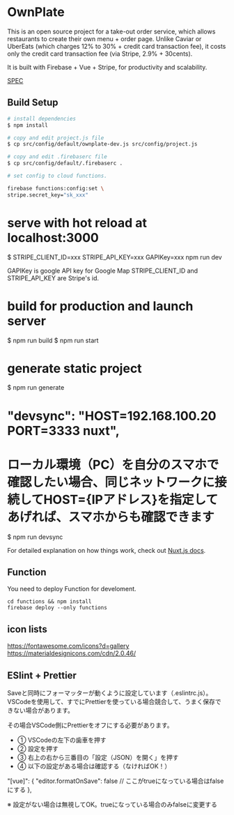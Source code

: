 # OwnPlate

This is an open source project for a take-out order service, which allows restaurants to create their own menu + order page. Unlike Caviar or UberEats (which charges 12% to 30% + credit card transaction fee), it costs only the credit card transaction fee (via Stripe, 2.9% + 30cents). 

It is built with Firebase + Vue + Stripe, for productivity and scalability.

[SPEC](./docs/SPEC.md)


## Build Setup

```bash
# install dependencies
$ npm install

# copy and edit project.js file
$ cp src/config/default/ownplate-dev.js src/config/project.js

# copy and edit .firebaserc file
$ cp src/config/default/.firebaserc .

# set config to cloud functions.

firebase functions:config:set \
stripe.secret_key="sk_xxx"
```

# serve with hot reload at localhost:3000
$ STRIPE_CLIENT_ID=xxx STRIPE_API_KEY=xxx GAPIKey=xxx npm run dev

GAPIKey is google API key for Google Map
STRIPE_CLIENT_ID and STRIPE_API_KEY are Stripe's id.

# build for production and launch server
$ npm run build
$ npm run start

# generate static project
$ npm run generate

# "devsync": "HOST=192.168.100.20 PORT=3333 nuxt",
# ローカル環境（PC）を自分のスマホで確認したい場合、同じネットワークに接続してHOST={IPアドレス}を指定してあげれば、スマホからも確認できます
$ npm run devsync

For detailed explanation on how things work, check out [Nuxt.js docs](https://nuxtjs.org).


## Function

You need to deploy Function for	develoment.

```
cd functions && npm install
firebase deploy --only functions
```

## icon lists

https://fontawesome.com/icons?d=gallery
https://materialdesignicons.com/cdn/2.0.46/

## ESlint + Prettier

Saveと同時にフォーマッターが動くように設定しています（.eslintrc.js）。
VSCodeを使用して、すでにPrettierを使っている場合競合して、うまく保存できない場合があります。

その場合VSCode側にPrettierをオフにする必要があります。

* ① VSCodeの左下の歯車を押す
* ② 設定を押す
* ③ 右上の右から三番目の「設定（JSON）を開く」を押す
* ④ 以下の設定がある場合は確認する（なければOK！）

"[vue]": {
  "editor.formatOnSave": false // ここがtrueになっている場合はfalseにする
},

※ 設定がない場合は無視してOK。trueになっている場合のみfalseに変更する
